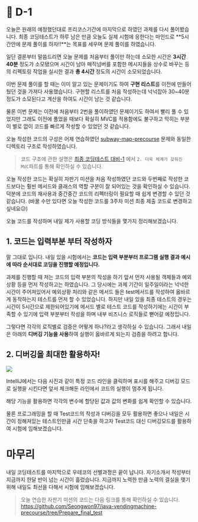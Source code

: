 # 📝 D-1
오늘은 원래의 예정했던대로 프리코스기간에 마지막으로 하였던 과제를 다시 풀어봤습니다.
최종 코딩테스트가 하루 남은 만큼 오늘도 실제 시험에 응한다는 마인드로 **5시간안에 문제 풀이를 하자!!**는 목표를 세우며 문제 풀이를 하였습니다.

일단 결론부터 말씀드리면 오늘 문제를 처음부터 풀이만 하는데 소모한 시간은 **3시간 40분** 정도가 소모됐으며 시간이 남아 매직넘버를 포함한 메시지들을 상수로 바꾸는 등의 리펙토링 작업을 실시한 결과 **총 4시간** 정도의 시간이 소모되었습니다. 

이번 문제 풀이를 할 때는 이미 알고 있는 문제이기도 하여 **구현 리스트**를 이전에 만들어뒀던 것을 가져다 사용했습니다. 구현할 리스트를 처음 작성하는데 넉넉잡아 30~40분 정도가 소모된다고 계산을 하여도 시간이 남는 것 같습니다.

물론 이번 문제는 이전에 처음부터 2번을 풀이하였던 문제이기도 하여서 빨리 풀 수 있었지만 그래도 이전에 풀었을 때보다 확실히 MVC를 적용함에도 불구하고 막히는 부분이 별로 없이 코드를 빠르게 작성할 수 있었던 것 같습니다.

오늘 작성한 코드의 구성은 어제 연습하였던 [subway-map-precourse](https://github.com/woowacourse/java-subway-map-precourse) 문제와 동일한 디렉토리 구조로 작성하였습니다. 

> 코드 구조에 관한 설명은 [최종 코딩테스트 대비-1](https://velog.io/@seongwon97/%EC%9A%B0%ED%85%8C%EC%BD%94-%ED%94%84%EB%A6%AC%EC%BD%94%EC%8A%A4-%EC%B5%9C%EC%A2%85-%EC%BD%94%EB%94%A9%ED%85%8C%EC%8A%A4%ED%8A%B8-%EB%8C%80%EB%B9%84-1) 에서 `2. 더욱 체계가 갖춰진 MVC`파트를 통해 확인하실 수 있습니다.

오늘 작성한 코드는 확실히 자판기 미션을 처음 작성하였던 코드와 두번째로 작성한 코드보다는 훨씬 메서드와 클래스의 역할 구분이 잘 되어있는 것을 확인하실 수 있습니다. 덕분에 코드의 재사용과 중간중간 코드의 리펙터링이 필요할 때 쉽게 변경할 수 있던 것 같습니다.
(바꿀 수만 있다면 오늘 작성한 코드를 3주차 미션 최종 제출 코드로 변경하고 싶네요😥)

오늘 코드를 작성하며 내일 제가 사용할 코딩 방식들을 몇가지 정리해보겠습니다.

## 1. 코드는 입력부분 부터 작성하자
말 그대로 입니다. 내일 있을 시험에서는 **코드는 입력 부분부터 프로그램 실행 결과 예시에 따라 순서대로 코딩을 진행할 예정입니다.**

과제를 진행할 때 저는 코드의 입력 부분의 작성을 하기 앞서 먼저 사용될 객체들과 예외상황 등을 먼저 작성하고는 하였습니다. 그 당시에는 과제 기간이 일주일이라는 넉넉한 시간이 주어져있어서 예외상황 처리와 같은 메서드 들은 test메서드를 작성하여 옳바르게 동작하는지 테스트를 먼저 할 수 있었습니다. 하지만 내일 있을 최종 테스트의 경우는 시간이 5시간으로 제한되어있기에 메서드 별로 테스트 코드를 작성하기에는 시간이 부족할 수 있기에 입력 부분부터 작성을 하며 내부 비즈니스 로직들로 뻗어갈 예정입니다.

그렇다면 각각의 로직별로 검증은 어떻게 하나?라고 생각하실 수 있습니다. 
그래서 내일은 아래의 **디버깅 기능을 사용**하여 실행이 옳바르게 되는지 검증을 하려고 합니다.


## 2. 디버깅을 최대한 활용하자!
![](https://images.velog.io/images/seongwon97/post/4ad85937-0224-489f-b58f-187364c945f3/image.png)

IntelliJ에서는 다음 사진과 같이 특정 코드 라인을 클릭하며 표시를 해주고 디버깅 모드로 실행을 시킨다면 앞서 체크해둔 라인에서 코드의 실행이 멈추게 됩니다.

해당 기능을 활용하면 각각의 변수에 할당된 값과 값의 변화를 쉽게 확인할 수 있습니다.

물론 프로그래밍을 할 때 Test코드의 작성과 디버깅을 모두 활용하면 좋으나 내일은 시간이 정해져있는 테스트인만큼 시간 단축을 하고자 Test코드 대신 디버깅모드를 활용하여 시험에 임해보겠습니다.


# 마무리
내일 코딩테스트를 마지막으로 우테코의 선별과정은 끝이 납니다.
자기소개서 작성부터 지금까지 한달 반이 넘는 시간이 흘렀습니다. 지금까지 노력한 만큼 노력의 결실을 맺기 위해 내일도 최선을 다해서 시험에 임해보겠습니다.


> 오늘 연습한 자판기 미션의 코드는 다음 링크를 통해 확인하실 수 있습니다.
> https://github.com/Seongwon97/java-vendingmachine-precourse/tree/Prepare_final_test